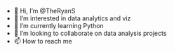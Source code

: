 - 👋 Hi, I’m @TheRyanS
- 👀 I’m interested in data analytics and viz
- 🌱 I’m currently learning Python
- 💞️ I’m looking to collaborate on data analysis projects
- 📫 How to reach me

<!---
TheRyanS/TheRyanS is a ✨ special ✨ repository because its `README.md` (this file) appears on your GitHub profile.
You can click the Preview link to take a look at your changes.
--->

